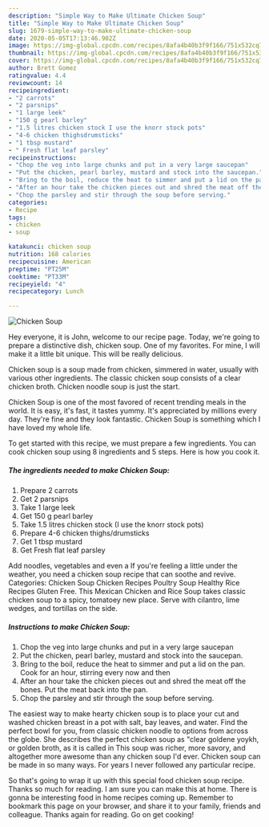 ```yaml
---
description: "Simple Way to Make Ultimate Chicken Soup"
title: "Simple Way to Make Ultimate Chicken Soup"
slug: 1679-simple-way-to-make-ultimate-chicken-soup
date: 2020-05-05T17:13:46.902Z
image: https://img-global.cpcdn.com/recipes/8afa4b40b3f9f166/751x532cq70/chicken-soup-recipe-main-photo.jpg
thumbnail: https://img-global.cpcdn.com/recipes/8afa4b40b3f9f166/751x532cq70/chicken-soup-recipe-main-photo.jpg
cover: https://img-global.cpcdn.com/recipes/8afa4b40b3f9f166/751x532cq70/chicken-soup-recipe-main-photo.jpg
author: Brett Gomez
ratingvalue: 4.4
reviewcount: 14
recipeingredient:
- "2 carrots"
- "2 parsnips"
- "1 large leek"
- "150 g pearl barley"
- "1.5 litres chicken stock I use the knorr stock pots"
- "4-6 chicken thighsdrumsticks"
- "1 tbsp mustard"
- " Fresh flat leaf parsley"
recipeinstructions:
- "Chop the veg into large chunks and put in a very large saucepan"
- "Put the chicken, pearl barley, mustard and stock into the saucepan."
- "Bring to the boil, reduce the heat to simmer and put a lid on the pan. Cook for an hour, stirring every now and then"
- "After an hour take the chicken pieces out and shred the meat off the bones. Put the meat back into the pan."
- "Chop the parsley and stir through the soup before serving."
categories:
- Recipe
tags:
- chicken
- soup

katakunci: chicken soup 
nutrition: 168 calories
recipecuisine: American
preptime: "PT25M"
cooktime: "PT33M"
recipeyield: "4"
recipecategory: Lunch

---
```



![Chicken Soup](https://img-global.cpcdn.com/recipes/8afa4b40b3f9f166/751x532cq70/chicken-soup-recipe-main-photo.jpg)

Hey everyone, it is John, welcome to our recipe page. Today, we're going to prepare a distinctive dish, chicken soup. One of my favorites. For mine, I will make it a little bit unique. This will be really delicious.

Chicken soup is a soup made from chicken, simmered in water, usually with various other ingredients. The classic chicken soup consists of a clear chicken broth. Chicken noodle soup is just the start.

Chicken Soup is one of the most favored of recent trending meals in the world. It is easy, it's fast, it tastes yummy. It's appreciated by millions every day. They're fine and they look fantastic. Chicken Soup is something which I have loved my whole life.


To get started with this recipe, we must prepare a few ingredients. You can cook chicken soup using 8 ingredients and 5 steps. Here is how you cook it.

<!--inarticleads1-->

##### The ingredients needed to make Chicken Soup:

1. Prepare 2 carrots
1. Get 2 parsnips
1. Take 1 large leek
1. Get 150 g pearl barley
1. Take 1.5 litres chicken stock (I use the knorr stock pots)
1. Prepare 4-6 chicken thighs/drumsticks
1. Get 1 tbsp mustard
1. Get  Fresh flat leaf parsley


Add noodles, vegetables and even a If you&#39;re feeling a little under the weather, you need a chicken soup recipe that can soothe and revive. Categories: Chicken Soup Chicken Recipes Poultry Soup Healthy Rice Recipes Gluten Free. This Mexican Chicken and Rice Soup takes classic chicken soup to a spicy, tomatoey new place. Serve with cilantro, lime wedges, and tortillas on the side. 

<!--inarticleads2-->

##### Instructions to make Chicken Soup:

1. Chop the veg into large chunks and put in a very large saucepan
1. Put the chicken, pearl barley, mustard and stock into the saucepan.
1. Bring to the boil, reduce the heat to simmer and put a lid on the pan. Cook for an hour, stirring every now and then
1. After an hour take the chicken pieces out and shred the meat off the bones. Put the meat back into the pan.
1. Chop the parsley and stir through the soup before serving.


The easiest way to make hearty chicken soup is to place your cut and washed chicken breast in a pot with salt, bay leaves, and water. Find the perfect bowl for you, from classic chicken noodle to options from across the globe. She describes the perfect chicken soup as &#34;clear goldene yoykh, or golden broth, as it is called in This soup was richer, more savory, and altogether more awesome than any chicken soup I&#39;d ever. Chicken soup can be made in so many ways. For years I never followed any particular recipe. 

So that's going to wrap it up with this special food chicken soup recipe. Thanks so much for reading. I am sure you can make this at home. There is gonna be interesting food in home recipes coming up. Remember to bookmark this page on your browser, and share it to your family, friends and colleague. Thanks again for reading. Go on get cooking!
